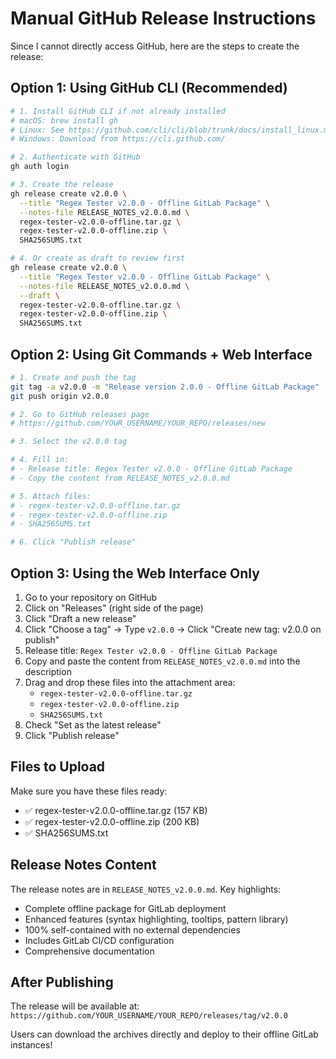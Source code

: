 # Manual GitHub Release Instructions

Since I cannot directly access GitHub, here are the steps to create the release:

## Option 1: Using GitHub CLI (Recommended)

```bash
# 1. Install GitHub CLI if not already installed
# macOS: brew install gh
# Linux: See https://github.com/cli/cli/blob/trunk/docs/install_linux.md
# Windows: Download from https://cli.github.com/

# 2. Authenticate with GitHub
gh auth login

# 3. Create the release
gh release create v2.0.0 \
  --title "Regex Tester v2.0.0 - Offline GitLab Package" \
  --notes-file RELEASE_NOTES_v2.0.0.md \
  regex-tester-v2.0.0-offline.tar.gz \
  regex-tester-v2.0.0-offline.zip \
  SHA256SUMS.txt

# 4. Or create as draft to review first
gh release create v2.0.0 \
  --title "Regex Tester v2.0.0 - Offline GitLab Package" \
  --notes-file RELEASE_NOTES_v2.0.0.md \
  --draft \
  regex-tester-v2.0.0-offline.tar.gz \
  regex-tester-v2.0.0-offline.zip \
  SHA256SUMS.txt
```

## Option 2: Using Git Commands + Web Interface

```bash
# 1. Create and push the tag
git tag -a v2.0.0 -m "Release version 2.0.0 - Offline GitLab Package"
git push origin v2.0.0

# 2. Go to GitHub releases page
# https://github.com/YOUR_USERNAME/YOUR_REPO/releases/new

# 3. Select the v2.0.0 tag

# 4. Fill in:
# - Release title: Regex Tester v2.0.0 - Offline GitLab Package
# - Copy the content from RELEASE_NOTES_v2.0.0.md

# 5. Attach files:
# - regex-tester-v2.0.0-offline.tar.gz
# - regex-tester-v2.0.0-offline.zip
# - SHA256SUMS.txt

# 6. Click "Publish release"
```

## Option 3: Using the Web Interface Only

1. Go to your repository on GitHub
2. Click on "Releases" (right side of the page)
3. Click "Draft a new release"
4. Click "Choose a tag" → Type `v2.0.0` → Click "Create new tag: v2.0.0 on publish"
5. Release title: `Regex Tester v2.0.0 - Offline GitLab Package`
6. Copy and paste the content from `RELEASE_NOTES_v2.0.0.md` into the description
7. Drag and drop these files into the attachment area:
   - `regex-tester-v2.0.0-offline.tar.gz`
   - `regex-tester-v2.0.0-offline.zip`
   - `SHA256SUMS.txt`
8. Check "Set as the latest release"
9. Click "Publish release"

## Files to Upload

Make sure you have these files ready:
- ✅ regex-tester-v2.0.0-offline.tar.gz (157 KB)
- ✅ regex-tester-v2.0.0-offline.zip (200 KB)
- ✅ SHA256SUMS.txt

## Release Notes Content

The release notes are in `RELEASE_NOTES_v2.0.0.md`. Key highlights:
- Complete offline package for GitLab deployment
- Enhanced features (syntax highlighting, tooltips, pattern library)
- 100% self-contained with no external dependencies
- Includes GitLab CI/CD configuration
- Comprehensive documentation

## After Publishing

The release will be available at:
`https://github.com/YOUR_USERNAME/YOUR_REPO/releases/tag/v2.0.0`

Users can download the archives directly and deploy to their offline GitLab instances!